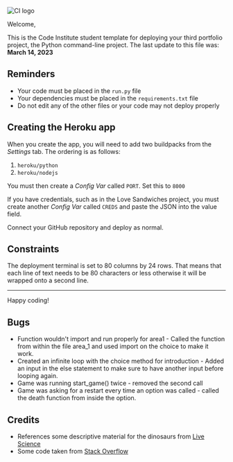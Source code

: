 ![CI logo](https://codeinstitute.s3.amazonaws.com/fullstack/ci_logo_small.png)

Welcome,

This is the Code Institute student template for deploying your third portfolio project, the Python command-line project. The last update to this file was: **March 14, 2023**

## Reminders

- Your code must be placed in the `run.py` file
- Your dependencies must be placed in the `requirements.txt` file
- Do not edit any of the other files or your code may not deploy properly

## Creating the Heroku app

When you create the app, you will need to add two buildpacks from the _Settings_ tab. The ordering is as follows:

1. `heroku/python`
2. `heroku/nodejs`

You must then create a _Config Var_ called `PORT`. Set this to `8000`

If you have credentials, such as in the Love Sandwiches project, you must create another _Config Var_ called `CREDS` and paste the JSON into the value field.

Connect your GitHub repository and deploy as normal.

## Constraints

The deployment terminal is set to 80 columns by 24 rows. That means that each line of text needs to be 80 characters or less otherwise it will be wrapped onto a second line.

---

Happy coding!


## Bugs 
- Function wouldn't import and run properly for area1 - Called the function from within the file area_1 and used import on the choice to make it work.
- Created an infinite loop with the choice method for introduction - Added an input in the else statement to make sure to have another input before looping again. 
- Game was running start_game() twice - removed the second call 
- Game was asking for a restart every time an option was called - called the death function from inside the option.



## Credits

- References some descriptive material for the dinosaurs from [Live Science](https://www.livescience.com/24815-allosaurus.html)
- Some code taken from [Stack Overflow](https://r.search.yahoo.com/_ylt=AwrkLvnCDtBkEJkNzlB3Bwx.;_ylu=Y29sbwMEcG9zAzEEdnRpZAMEc2VjA3Ny/RV=2/RE=1691385666/RO=10/RU=https%3a%2f%2fstackoverflow.com%2f/RK=2/RS=hF76jkJyIvI7mQ0w7b9zkILi5Vs-)